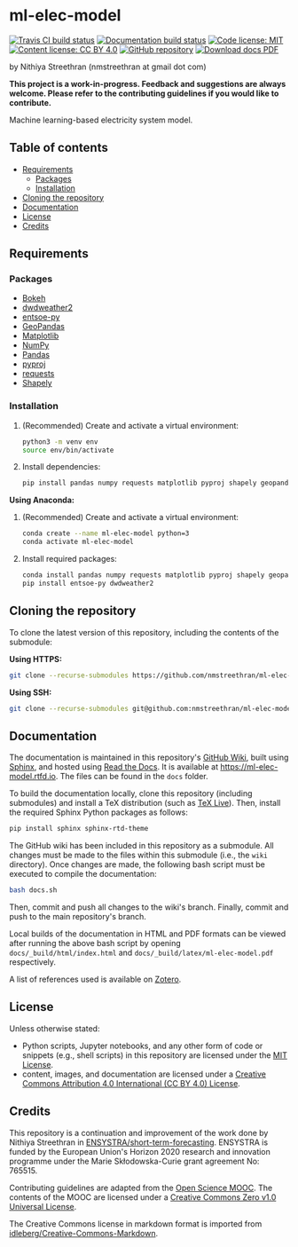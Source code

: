 # ml-elec-model <!-- omit in toc -->

<!-- start badges -->
[![Travis CI build status](https://travis-ci.org/nmstreethran/ml-elec-model.svg?branch=master)](https://travis-ci.org/nmstreethran/ml-elec-model)
[![Documentation build status](https://readthedocs.org/projects/ml-elec-model/badge/?version=latest)](https://ml-elec-model.rtfd.io)
[![Code license: MIT](https://img.shields.io/badge/code%20license-MIT-yellow?labelColor=darkslategray)](https://opensource.org/licenses/MIT)
[![Content license: CC BY 4.0](https://img.shields.io/badge/content%20license-CC%20BY%204.0-blue?labelColor=darkslategray)](https://creativecommons.org/licenses/by/4.0/)
[![GitHub repository](https://img.shields.io/badge/-repository-purple?logo=github&labelColor=black)](https://github.com/nmstreethran/ml-elec-model)
[![Download docs PDF](https://img.shields.io/badge/-docs%20pdf-darkslategray?logo=adobe-acrobat-reader&labelColor=red&logoColor=white)](https://ml-elec-model.readthedocs.io/_/downloads/en/latest/pdf/)
<!-- end badges -->

by Nithiya Streethran (nmstreethran at gmail dot com)

**This project is a work-in-progress. Feedback and suggestions are always welcome. Please refer to the contributing guidelines if you would like to contribute.**

Machine learning-based electricity system model.

## Table of contents <!-- omit in toc -->

- [Requirements](#requirements)
  - [Packages](#packages)
  - [Installation](#installation)
- [Cloning the repository](#cloning-the-repository)
- [Documentation](#documentation)
- [License](#license)
- [Credits](#credits)

## Requirements

### Packages

- [Bokeh](https://bokeh.org/)
- [dwdweather2](https://pypi.org/project/dwdweather2/)
- [entsoe-py](https://pypi.org/project/entsoe-py/)
- [GeoPandas](https://geopandas.org/)
- [Matplotlib](https://matplotlib.org/)
- [NumPy](https://numpy.org/)
- [Pandas](https://pandas.pydata.org/)
- [pyproj](https://pypi.org/project/pyproj/)
- [requests](https://pypi.org/project/requests/)
- [Shapely](https://pypi.org/project/Shapely/)

### Installation

1. (Recommended) Create and activate a virtual environment:

    ```sh
    python3 -m venv env
    source env/bin/activate
    ```

2. Install dependencies:

    ```sh
    pip install pandas numpy requests matplotlib pyproj shapely geopandas bokeh entsoe-py dwdweather2
    ```

**Using Anaconda:**

1. (Recommended) Create and activate a virtual environment:

    ```sh
    conda create --name ml-elec-model python=3
    conda activate ml-elec-model
    ```

2. Install required packages:

    ```sh
    conda install pandas numpy requests matplotlib pyproj shapely geopandas bokeh
    pip install entsoe-py dwdweather2
    ```

## Cloning the repository

To clone the latest version of this repository, including the contents of the submodule:

**Using HTTPS:**

```sh
git clone --recurse-submodules https://github.com/nmstreethran/ml-elec-model.git
```

**Using SSH:**

```sh
git clone --recurse-submodules git@github.com:nmstreethran/ml-elec-model.git
```

## Documentation

The documentation is maintained in this repository's [GitHub Wiki](https://github.com/nmstreethran/ml-elec-model/wiki), built using [Sphinx](https://www.sphinx-doc.org/en/master/), and hosted using [Read the Docs](https://readthedocs.org). It is available at <https://ml-elec-model.rtfd.io>. The files can be found in the `docs` folder.

To build the documentation locally, clone this repository (including submodules) and install a TeX distribution (such as [TeX Live](http://tug.org/texlive/)). Then, install the required Sphinx Python packages as follows:

```sh
pip install sphinx sphinx-rtd-theme
```

The GitHub wiki has been included in this repository as a submodule. All changes must be made to the files within this submodule (i.e., the `wiki` directory). Once changes are made, the following bash script must be executed to compile the documentation:

```sh
bash docs.sh
```

Then, commit and push all changes to the wiki's branch. Finally, commit and push to the main repository's branch.

Local builds of the documentation in HTML and PDF formats can be viewed after running the above bash script by opening `docs/_build/html/index.html` and `docs/_build/latex/ml-elec-model.pdf` respectively.

A list of references used is available on [Zotero](https://www.zotero.org/groups/2327899/ml-elec-model/library).

## License

Unless otherwise stated:

- Python scripts, Jupyter notebooks, and any other form of code or snippets (e.g., shell scripts) in this repository are licensed under the [MIT License](https://opensource.org/licenses/MIT).
- content, images, and documentation are licensed under a [Creative Commons Attribution 4.0 International (CC BY 4.0) License](https://creativecommons.org/licenses/by/4.0/).

## Credits

This repository is a continuation and improvement of the work done by Nithiya Streethran in [ENSYSTRA/short-term-forecasting](https://github.com/ENSYSTRA/short-term-forecasting).
ENSYSTRA is funded by the European Union's Horizon 2020 research and innovation programme under the Marie Skłodowska-Curie grant agreement No: 765515.

Contributing guidelines are adapted from the [Open Science MOOC](https://github.com/OpenScienceMOOC/Module-5-Open-Research-Software-and-Open-Source). The contents of the MOOC are licensed under a [Creative Commons Zero v1.0 Universal License](https://creativecommons.org/publicdomain/zero/1.0/).

The Creative Commons license in markdown format is imported from [idleberg/Creative-Commons-Markdown](https://github.com/idleberg/Creative-Commons-Markdown).
